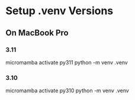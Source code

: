# Setup .venv Versions

## On MacBook Pro

### 3.11
micromamba activate py311
python -m venv .venv

### 3.10
micromamba activate py310
python -m venv .venv
